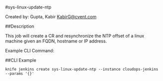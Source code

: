 #sys-linux-update-ntp  
  
Created by: Gupta, Kabir KabirG@cvent.com  
  
##Description  
  
This job will create a CR and resynchronize the NTP offset of a linux machine given an FQDN, hostname or IP address. 

Example CLI Command:  
  
##CLI Example  
  
`knife jenkins create sys-linux-update-ntp --instance cloudops-jenkins --params '{}'`  
